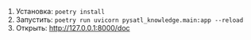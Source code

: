 1. Установка: `poetry install`  
2. Запустить: `poetry run uvicorn pysatl_knowledge.main:app --reload`
3. Открыть: http://127.0.0.1:8000/doc
